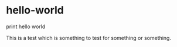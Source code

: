 # hello-world
print hello world

This is a test which is something to test for something or something.
